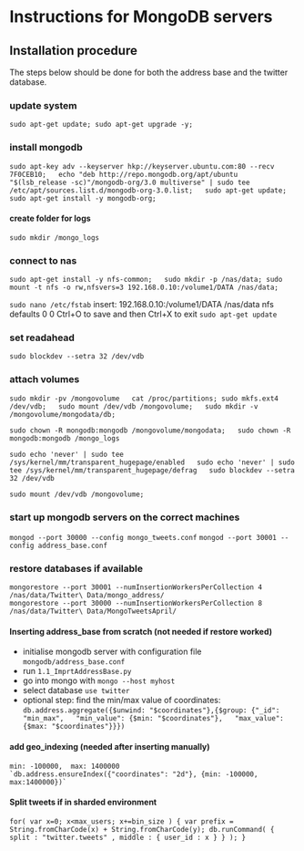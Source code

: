 # Instructions for MongoDB servers

## Installation procedure
The steps below should be done for both the address base and the twitter database. 

### update system
`sudo apt-get update; sudo apt-get upgrade -y;`

### install mongodb
`sudo apt-key adv --keyserver hkp://keyserver.ubuntu.com:80 --recv 7F0CEB10;  
echo "deb http://repo.mongodb.org/apt/ubuntu "$(lsb_release -sc)"/mongodb-org/3.0 multiverse" | sudo tee /etc/apt/sources.list.d/mongodb-org-3.0.list;  
sudo apt-get update;  
sudo apt-get install -y mongodb-org;`

#### create folder for logs
`sudo mkdir /mongo_logs`

### connect to nas
`sudo apt-get install -y nfs-common;  
sudo mkdir -p /nas/data; sudo mount -t nfs -o rw,nfsvers=3 192.168.0.10:/volume1/DATA /nas/data;`

`sudo nano /etc/fstab`
insert:
	192.168.0.10:/volume1/DATA /nas/data nfs defaults 0 0
	Ctrl+O to save and then Ctrl+X to exit
`sudo apt-get update`

### set readahead
`sudo blockdev --setra 32 /dev/vdb`

### attach volumes
`sudo mkdir -pv /mongovolume  
cat /proc/partitions; sudo mkfs.ext4 /dev/vdb;  
sudo mount /dev/vdb /mongovolume;  
sudo mkdir -v /mongovolume/mongodata/db;`

`sudo chown -R mongodb:mongodb /mongovolume/mongodata;  
sudo chown -R mongodb:mongodb /mongo_logs`

`sudo echo 'never' | sudo tee /sys/kernel/mm/transparent_hugepage/enabled  
sudo echo 'never' | sudo tee /sys/kernel/mm/transparent_hugepage/defrag  
sudo blockdev --setra 32 /dev/vdb`

`sudo mount /dev/vdb /mongovolume;`

### start up mongodb servers on the correct machines
`mongod --port 30000 --config mongo_tweets.conf`
`mongod --port 30001 --config address_base.conf`

### restore databases if available
`mongorestore --port 30001 --numInsertionWorkersPerCollection 4 /nas/data/Twitter\ Data/mongo_address/`  
`mongorestore --port 30000 --numInsertionWorkersPerCollection 8 /nas/data/Twitter\ Data/MongoTweetsApril/`


#### Inserting address_base from scratch (not needed if restore worked)
* initialise mongodb server with configuration file `mongodb/address_base.conf`
* run `1.1_ImprtAddressBase.py`
* go into mongo with `mongo --host myhost`
* select database `use twitter`
* optional step: find the min/max value of coordinates:  
`db.address.aggregate({$unwind: "$coordinates"},{$group: {"_id": "min_max",  
                                "min_value": {$min: "$coordinates"},  
                                "max_value": {$max: "$coordinates"}}})`

#### add geo_indexing (needed after inserting manually)
    min: -100000,  max: 1400000
    `db.address.ensureIndex({"coordinates": "2d"}, {min: -100000, max:1400000})`
    
    
#### Split tweets if in sharded environment
`for( var x=0; x<max_users; x+=bin_size ) {
    var prefix = String.fromCharCode(x) + String.fromCharCode(y);
    db.runCommand( { split : "twitter.tweets" , middle : { user_id : x } } );
    }`